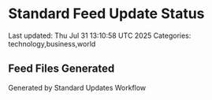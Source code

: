 # Standard Feed Update Status
Last updated: Thu Jul 31 13:10:58 UTC 2025
Categories: technology,business,world

## Feed Files Generated

Generated by Standard Updates Workflow

